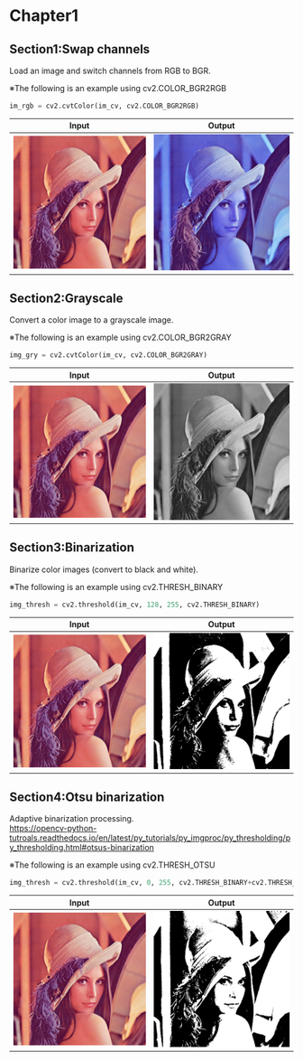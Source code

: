 # Chapter1

## Section1:Swap channels
Load an image and switch channels from RGB to BGR.  

※The following is an example using cv2.COLOR_BGR2RGB  
```python
im_rgb = cv2.cvtColor(im_cv, cv2.COLOR_BGR2RGB)
```

|Input|Output|
|:---:|:---:|
|![](lenna.png)|![](section1/section_1_output.png)|

## Section2:Grayscale
Convert a color image to a grayscale image.  

※The following is an example using cv2.COLOR_BGR2GRAY  
```python
img_gry = cv2.cvtColor(im_cv, cv2.COLOR_BGR2GRAY)
```

|Input|Output|
|:---:|:---:|
|![](lenna.png)|![](section1/section_2_output.png)|

## Section3:Binarization
Binarize color images (convert to black and white).  

※The following is an example using cv2.THRESH_BINARY  
```python
img_thresh = cv2.threshold(im_cv, 128, 255, cv2.THRESH_BINARY)
```

|Input|Output|
|:---:|:---:|
|![](lenna.png)|![](section1/section_3_output.png)|

## Section4:Otsu binarization

Adaptive binarization processing.  
https://opencv-python-tutroals.readthedocs.io/en/latest/py_tutorials/py_imgproc/py_thresholding/py_thresholding.html#otsus-binarization

※The following is an example using cv2.THRESH_OTSU  
```python
img_thresh = cv2.threshold(im_cv, 0, 255, cv2.THRESH_BINARY+cv2.THRESH_OTSU)
```

|Input|Output|
|:---:|:---:|
|![](lenna.png)|![](section1/section_4_output.png)|


